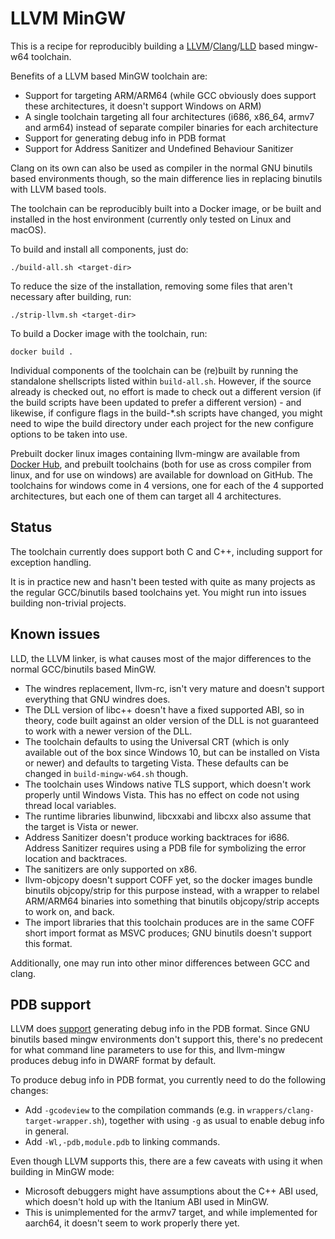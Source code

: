 LLVM MinGW
==========

This is a recipe for reproducibly building a
[LLVM](https://llvm.org)/[Clang](https://clang.llvm.org/)/[LLD](https://lld.llvm.org/)
based mingw-w64 toolchain.

Benefits of a LLVM based MinGW toolchain are:
- Support for targeting ARM/ARM64 (while GCC obviously does support
  these architectures, it doesn't support Windows on ARM)
- A single toolchain targeting all four architectures (i686, x86_64,
  armv7 and arm64) instead of separate compiler binaries for each
  architecture
- Support for generating debug info in PDB format
- Support for Address Sanitizer and Undefined Behaviour Sanitizer

Clang on its own can also be used as compiler in the normal GNU binutils
based environments though, so the main difference lies in replacing
binutils with LLVM based tools.

The toolchain can be reproducibly built into a Docker image, or be
built and installed in the host environment (currently only tested
on Linux and macOS).

To build and install all components, just do:

    ./build-all.sh <target-dir>

To reduce the size of the installation, removing some files that
aren't necessary after building, run:

    ./strip-llvm.sh <target-dir>

To build a Docker image with the toolchain, run:

    docker build .

Individual components of the toolchain can be (re)built by running
the standalone shellscripts listed within `build-all.sh`. However, if
the source already is checked out, no effort is made to check out a
different version (if the build scripts have been updated to prefer
a different version) - and likewise, if configure flags in the build-\*.sh
scripts have changed, you might need to wipe the build directory under
each project for the new configure options to be taken into use.

Prebuilt docker linux images containing llvm-mingw are available from
[Docker Hub](https://hub.docker.com/r/mstorsjo/llvm-mingw/), and
prebuilt toolchains (both for use as cross compiler from linux, and
for use on windows) are available for download on GitHub. The toolchains
for windows come in 4 versions, one for each of the 4 supported
architectures, but each one of them can target all 4 architectures.



Status
------

The toolchain currently does support both C and C++, including support
for exception handling.

It is in practice new and hasn't been tested with quite as many projects
as the regular GCC/binutils based toolchains yet. You might run into issues
building non-trivial projects.


Known issues
------------

LLD, the LLVM linker, is what causes most of the major differences to the
normal GCC/binutils based MinGW.

- The windres replacement, llvm-rc, isn't very mature and doesn't support
  everything that GNU windres does.
- The DLL version of libc++ doesn't have a fixed supported ABI, so in theory,
  code built against an older version of the DLL is not guaranteed to work
  with a newer version of the DLL.
- The toolchain defaults to using the Universal CRT (which is only available
  out of the box since Windows 10, but can be installed on Vista or newer)
  and defaults to targeting Vista. These defaults can be changed in
  `build-mingw-w64.sh` though.
- The toolchain uses Windows native TLS support, which doesn't work properly
  until Windows Vista. This has no effect on code not using thread local
  variables.
- The runtime libraries libunwind, libcxxabi and libcxx also assume that the
  target is Vista or newer.
- Address Sanitizer doesn't produce working backtraces for i686. Address
  Sanitizer requires using a PDB file for symbolizing the error location and
  backtraces.
- The sanitizers are only supported on x86.
- llvm-objcopy doesn't support COFF yet, so the docker images bundle binutils
  objcopy/strip for this purpose instead, with a wrapper to relabel ARM/ARM64
  binaries into something that binutils objcopy/strip accepts to work on,
  and back.
- The import libraries that this toolchain produces are in the same COFF
  short import format as MSVC produces; GNU binutils doesn't support
  this format.

Additionally, one may run into other minor differences between GCC and clang.

PDB support
-----------

LLVM does [support](http://blog.llvm.org/2017/08/llvm-on-windows-now-supports-pdb-debug.html)
generating debug info in the PDB format. Since GNU binutils based mingw
environments don't support this, there's no predecent for what command
line parameters to use for this, and llvm-mingw produces debug info in
DWARF format by default.

To produce debug info in PDB format, you currently need to do the following
changes:

- Add `-gcodeview` to the compilation commands (e.g. in
  `wrappers/clang-target-wrapper.sh`), together with using `-g` as usual to
  enable debug info in general.
- Add `-Wl,-pdb,module.pdb` to linking commands.

Even though LLVM supports this, there are a few caveats with using it when
building in MinGW mode:

- Microsoft debuggers might have assumptions about the C++ ABI used, which
  doesn't hold up with the Itanium ABI used in MinGW.
- This is unimplemented for the armv7 target, and while implemented for aarch64,
  it doesn't seem to work properly there yet.
